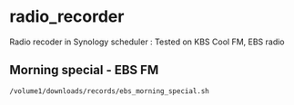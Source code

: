 # radio_recorder
Radio recoder in Synology scheduler
: Tested on KBS Cool FM, EBS radio

## Morning special - EBS FM
```
/volume1/downloads/records/ebs_morning_special.sh
```

